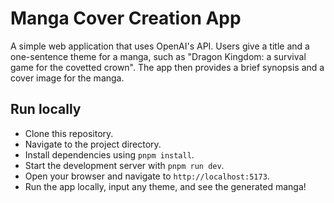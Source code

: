 # Manga Cover Creation App

A simple web application that uses OpenAI's API. Users give a title and a 
one-sentence theme for a manga, such as "Dragon Kingdom: a survival game for the covetted crown". The app then provides a brief synopsis and a cover image for the manga.

## Run locally

- Clone this repository.
- Navigate to the project directory.
- Install dependencies using `pnpm install`.
- Start the development server with `pnpm run dev`.
- Open your browser and navigate to `http://localhost:5173`.
- Run the app locally, input any theme, and see the generated manga!
